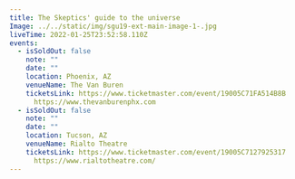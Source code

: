 ```yaml
---
title: The Skeptics' guide to the universe
Image: ../../static/img/sgu19-ext-main-image-1-.jpg
liveTime: 2022-01-25T23:52:58.110Z
events:
  - isSoldOut: false
    note: ""
    date: ""
    location: Phoenix, AZ
    venueName: The Van Buren
    ticketsLink: https://www.ticketmaster.com/event/19005C71FA514B8B
      https://www.thevanburenphx.com
  - isSoldOut: false
    note: ""
    date: ""
    location: Tucson, AZ
    venueName: Rialto Theatre
    ticketsLink: https://www.ticketmaster.com/event/19005C7127925317
      https://www.rialtotheatre.com/
---
```

